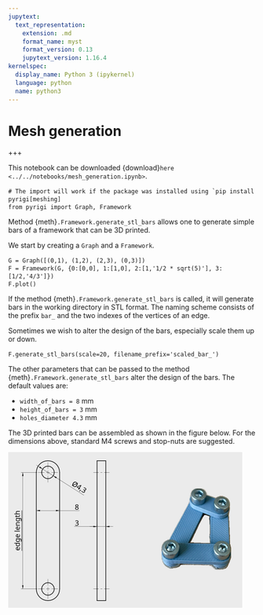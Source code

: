 ```yaml
---
jupytext:
  text_representation:
    extension: .md
    format_name: myst
    format_version: 0.13
    jupytext_version: 1.16.4
kernelspec:
  display_name: Python 3 (ipykernel)
  language: python
  name: python3
---
```


# Mesh generation

+++

This notebook can be downloaded {download}`here <../../notebooks/mesh_generation.ipynb>`.

```{code-cell} ipython3
# The import will work if the package was installed using `pip install pyrigi[meshing]
from pyrigi import Graph, Framework
```

Method {meth}`.Framework.generate_stl_bars` allows one to generate simple bars of a framework that can be 3D printed.

We start by creating a `Graph` and a `Framework`.


```{code-cell} ipython3
G = Graph([(0,1), (1,2), (2,3), (0,3)])
F = Framework(G, {0:[0,0], 1:[1,0], 2:[1,'1/2 * sqrt(5)'], 3:[1/2,'4/3']})
F.plot()
```

If the method {meth}`.Framework.generate_stl_bars` is called, it will generate bars 
in the working directory in STL format. The naming scheme consists of the prefix `bar_` and the two indexes
of the vertices of an edge. 

Sometimes we wish to alter the design of the bars, especially scale them up or down.

```{code-cell} ipython3
F.generate_stl_bars(scale=20, filename_prefix='scaled_bar_')
```

The other parameters that can be passed to the method {meth}`.Framework.generate_stl_bars` alter
the design of the bars. The default values are:

- `width_of_bars = 8` mm
- `height_of_bars = 3` mm 
- `holes_diameter 4.3` mm

The 3D printed bars can be assembled as shown in the figure below. For the dimensions above,
standard M4 screws and stop-nuts are suggested.

![Assembled Framework](images/framework_3d_printed.png)





